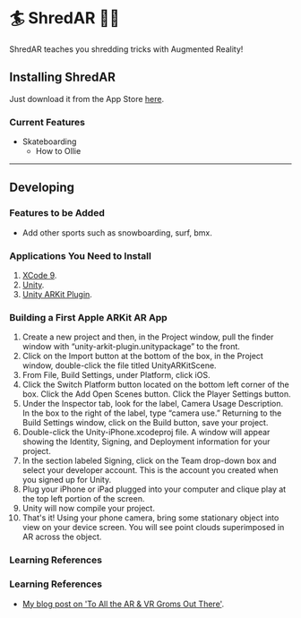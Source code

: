 # 🏄 ShredAR 🏄🏻

ShredAR teaches you shredding tricks with Augmented Reality!


## Installing ShredAR 

Just download it from the App Store [here]().

### Current Features

* Skateboarding
     - How to Ollie



-------

## Developing

### Features to be Added

* Add other sports such as snowboarding, surf, bmx.


### Applications You Need to Install

1. [XCode 9](http://adcdownload.apple.com/Developer_Tools/Xcode_9_beta_2/Release_Notes_for_Xcode_9_beta_2.pdf).
2. [Unity](https://unity3d.com/unity/beta/unity2017.1.0b5).
3. [Unity ARKit Plugin](https://assetstore.unity.com/packages/essentials/tutorial-projects/unity-arkit-plugin-92515).

### Building a First Apple ARKit AR App

1. Create a new project and then, in the Project window, pull the finder window with “unity-arkit-plugin.unitypackage” to the front.
2. Click on the Import button at the bottom of the box, in the Project window, double-click the file titled UnityARKitScene.
3. From File, Build Settings, under Platform, click iOS.
4. Click the Switch Platform button located on the bottom left corner of the box. Click the Add Open Scenes button. Click the Player Settings button.
5. Under the Inspector tab, look for the label, Camera Usage Description. In the box to the right of the label, type “camera use.” 
Returning to the Build Settings window, click on the Build button, save your project.
6. Double-click the Unity-iPhone.xcodeproj file. A window will appear showing the Identity, Signing, and Deployment information for your project.
7. In the section labeled Signing, click on the Team drop-down box and select your developer account. This is the account you created when you signed up for Unity.
8. Plug your iPhone or iPad plugged into your computer and clique play at the top left portion of the screen.
9. Unity will now compile your project.
10. That's it! Using your phone camera, bring some stationary object into view on your device screen. You will see point clouds superimposed in AR across the object. 

### Learning References

### Learning References

* [My blog post on 'To All the AR & VR Groms Out There'](http://bt3gl.github.io/to-all-the-ar-vr-groms-out-there.html).



